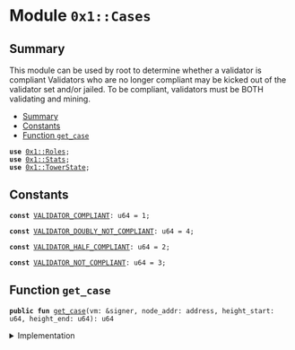 
<a name="0x1_Cases"></a>

# Module `0x1::Cases`


<a name="@Summary_0"></a>

## Summary

This module can be used by root to determine whether a validator is compliant
Validators who are no longer compliant may be kicked out of the validator
set and/or jailed. To be compliant, validators must be BOTH validating and mining.


-  [Summary](#@Summary_0)
-  [Constants](#@Constants_1)
-  [Function `get_case`](#0x1_Cases_get_case)


<pre><code><b>use</b> <a href="Roles.md#0x1_Roles">0x1::Roles</a>;
<b>use</b> <a href="Stats.md#0x1_Stats">0x1::Stats</a>;
<b>use</b> <a href="TowerState.md#0x1_TowerState">0x1::TowerState</a>;
</code></pre>



<a name="@Constants_1"></a>

## Constants


<a name="0x1_Cases_VALIDATOR_COMPLIANT"></a>



<pre><code><b>const</b> <a href="Cases.md#0x1_Cases_VALIDATOR_COMPLIANT">VALIDATOR_COMPLIANT</a>: u64 = 1;
</code></pre>



<a name="0x1_Cases_VALIDATOR_DOUBLY_NOT_COMPLIANT"></a>



<pre><code><b>const</b> <a href="Cases.md#0x1_Cases_VALIDATOR_DOUBLY_NOT_COMPLIANT">VALIDATOR_DOUBLY_NOT_COMPLIANT</a>: u64 = 4;
</code></pre>



<a name="0x1_Cases_VALIDATOR_HALF_COMPLIANT"></a>



<pre><code><b>const</b> <a href="Cases.md#0x1_Cases_VALIDATOR_HALF_COMPLIANT">VALIDATOR_HALF_COMPLIANT</a>: u64 = 2;
</code></pre>



<a name="0x1_Cases_VALIDATOR_NOT_COMPLIANT"></a>



<pre><code><b>const</b> <a href="Cases.md#0x1_Cases_VALIDATOR_NOT_COMPLIANT">VALIDATOR_NOT_COMPLIANT</a>: u64 = 3;
</code></pre>



<a name="0x1_Cases_get_case"></a>

## Function `get_case`



<pre><code><b>public</b> <b>fun</b> <a href="Cases.md#0x1_Cases_get_case">get_case</a>(vm: &signer, node_addr: address, height_start: u64, height_end: u64): u64
</code></pre>



<details>
<summary>Implementation</summary>


<pre><code><b>public</b> <b>fun</b> <a href="Cases.md#0x1_Cases_get_case">get_case</a>(
    vm: &signer, node_addr: address, height_start: u64, height_end: u64
): u64 {

    // this is a failure mode. Only usually seen in rescue missions, <b>where</b> epoch counters are reconfigured by writeset offline.
    <b>if</b> (height_end &lt; height_start) <b>return</b> <a href="Cases.md#0x1_Cases_VALIDATOR_DOUBLY_NOT_COMPLIANT">VALIDATOR_DOUBLY_NOT_COMPLIANT</a>;

    <a href="Roles.md#0x1_Roles_assert_diem_root">Roles::assert_diem_root</a>(vm);
    // did the validator sign blocks above threshold?

    <b>let</b> signs = <a href="Stats.md#0x1_Stats_node_above_thresh">Stats::node_above_thresh</a>(vm, node_addr, height_start, height_end);

    <b>let</b> mines = <a href="TowerState.md#0x1_TowerState_node_above_thresh">TowerState::node_above_thresh</a>(node_addr);

    <b>if</b> (signs && mines) {
        // compliant: in next set, gets paid, weight increments
        <a href="Cases.md#0x1_Cases_VALIDATOR_COMPLIANT">VALIDATOR_COMPLIANT</a>
    }
    <b>else</b> <b>if</b> (signs && !mines) {
        // half compliant: not in next set, does not get paid, weight
        // does not increment.
        <a href="Cases.md#0x1_Cases_VALIDATOR_HALF_COMPLIANT">VALIDATOR_HALF_COMPLIANT</a>
    }
    <b>else</b> <b>if</b> (!signs && mines) {
        // not compliant: jailed, not in next set, does not get paid,
        // weight increments.
        <a href="Cases.md#0x1_Cases_VALIDATOR_NOT_COMPLIANT">VALIDATOR_NOT_COMPLIANT</a>
    }
    <b>else</b> {
        // not compliant: jailed, not in next set, does not get paid,
        // weight does not increment.
        <a href="Cases.md#0x1_Cases_VALIDATOR_DOUBLY_NOT_COMPLIANT">VALIDATOR_DOUBLY_NOT_COMPLIANT</a>
    }
}
</code></pre>



</details>


[//]: # ("File containing references which can be used from documentation")
[ACCESS_CONTROL]: https://github.com/diem/dip/blob/main/dips/dip-2.md
[ROLE]: https://github.com/diem/dip/blob/main/dips/dip-2.md#roles
[PERMISSION]: https://github.com/diem/dip/blob/main/dips/dip-2.md#permissions
